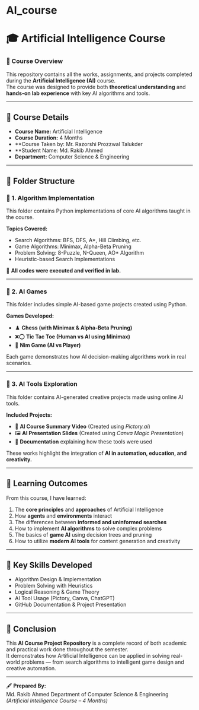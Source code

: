# AI_course

# 🎓 Artificial Intelligence Course

### 🏫 Course Overview
This repository contains all the works, assignments, and projects completed during the **Artificial Intelligence (AI)** course.  
The course was designed to provide both **theoretical understanding** and **hands-on lab experience** with key AI algorithms and tools.

---

## 📅 Course Details
- **Course Name:** Artificial Intelligence  
- **Course Duration:** 4 Months  
- **Course Taken by: Mr. Razorshi Prozzwal Talukder
- **Student Name: Md. Rakib Ahmed
- **Department:** Computer Science & Engineering  

---

## 📁 Folder Structure

### 🔹 1. Algorithm Implementation
This folder contains Python implementations of core AI algorithms taught in the course.

**Topics Covered:**
- Search Algorithms: BFS, DFS, A*, Hill Climbing, etc.  
- Game Algorithms: Minimax, Alpha-Beta Pruning  
- Problem Solving: 8-Puzzle, N-Queen, AO* Algorithm  
- Heuristic-based Search Implementations  

🧠 **All codes were executed and verified in lab.**

---

### 🔹 2. AI Games
This folder includes simple AI-based game projects created using Python.  

**Games Developed:**
- ♟️ **Chess (with Minimax & Alpha-Beta Pruning)**
- ❌⭕ **Tic Tac Toe (Human vs AI using Minimax)**
- 🎲 **Nim Game (AI vs Player)**

Each game demonstrates how AI decision-making algorithms work in real scenarios.

---

### 🔹 3. AI Tools Exploration
This folder contains AI-generated creative projects made using online AI tools.

**Included Projects:**
- 🎥 **AI Course Summary Video** (Created using *Pictory.ai*)  
- 🖼️ **AI Presentation Slides** (Created using *Canva Magic Presentation*)  
- 📄 **Documentation** explaining how these tools were used

These works highlight the integration of **AI in automation, education, and creativity.**

---

## 🧩 Learning Outcomes

From this course, I have learned:

1. The **core principles** and **approaches** of Artificial Intelligence  
2. How **agents** and **environments** interact  
3. The differences between **informed and uninformed searches**  
4. How to implement **AI algorithms** to solve complex problems  
5. The basics of **game AI** using decision trees and pruning  
6. How to utilize **modern AI tools** for content generation and creativity  

---

## 🧠 Key Skills Developed
- Algorithm Design & Implementation  
- Problem Solving with Heuristics  
- Logical Reasoning & Game Theory  
- AI Tool Usage (Pictory, Canva, ChatGPT)  
- GitHub Documentation & Project Presentation  

---

## 🏁 Conclusion
This **AI Course Project Repository** is a complete record of both academic and practical work done throughout the semester.  
It demonstrates how Artificial Intelligence can be applied in solving real-world problems — from search algorithms to intelligent game design and creative automation.

---

🖋️ **Prepared By:**  
Md. Rakib Ahmed
Department of Computer Science & Engineering  
*(Artificial Intelligence Course – 4 Months)*  
